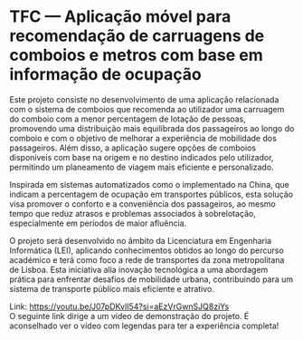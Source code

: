 # TFC — Aplicação móvel para recomendação de carruagens de comboios e metros com base em informação de ocupação 


Este projeto consiste no desenvolvimento de uma aplicação relacionada com o sistema de comboios que recomenda ao utilizador uma carruagem do comboio com a menor percentagem de lotação de pessoas, promovendo uma distribuição mais equilibrada dos passageiros ao longo do comboio e com o objetivo de melhorar a experiência de mobilidade dos passageiros. Além disso, a aplicação sugere opções de comboios disponíveis com base na origem e no destino indicados pelo utilizador, permitindo um planeamento de viagem mais eficiente e personalizado.  
  

Inspirada em sistemas automatizados como o implementado na China, que indicam a percentagem de ocupação em transportes públicos, esta solução visa promover o conforto e a conveniência dos passageiros, ao mesmo tempo que reduz atrasos e problemas associados à sobrelotação, especialmente em períodos de maior afluência.   
  

O projeto será desenvolvido no âmbito da Licenciatura em Engenharia Informática (LEI), aplicando conhecimentos obtidos ao longo do percurso académico e terá como foco a rede de transportes da zona metropolitana de Lisboa. Esta iniciativa alia inovação tecnológica a uma abordagem prática para enfrentar desafios de mobilidade urbana, contribuindo para um sistema de transporte público mais eficiente e atrativo.  


Link: https://youtu.be/J07pDKvIl54?si=aEzVrGwnSJQ8ziYs \
O seguinte link dirige a um vídeo de demonstração do projeto. É aconselhado ver o vídeo com legendas para ter a experiência completa!

